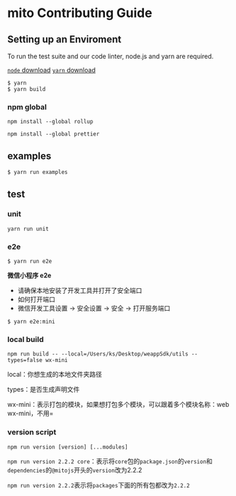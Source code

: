 # mito Contributing Guide

## Setting up an Enviroment
To run the test suite and our code linter, node.js and yarn are required.

[`node` download](https://nodejs.org/download)
[`yarn` download](https://yarnpkg.com/en/docs/install)

```
$ yarn
$ yarn build
```

### npm global
`npm install --global rollup`

`npm install --global prettier`


## examples
```
$ yarn run examples
```

## test
### unit
```
yarn run unit
```

### e2e
```
$ yarn run e2e
```

**微信小程序 e2e**
* 请确保本地安装了开发工具并打开了安全端口
* 如何打开端口
* 微信开发工具设置 -> 安全设置 -> 安全 -> 打开服务端口
```
$ yarn e2e:mini
```



### local build
`npm run build -- --local=/Users/ks/Desktop/weappSdk/utils --types=false wx-mini`

local：你想生成的本地文件夹路径

types：是否生成声明文件

wx-mini：表示打包的模块，如果想打包多个模块，可以跟着多个模块名称：web wx-mini，不用=


### version script
`npm run version [version] [...modules]`

`npm run version 2.2.2 core`：表示将`core`包的`package.json`的`version`和`dependencies`的`@mitojs`开头的`version`改为2.2.2

`npm run version 2.2.2`表示将`packages`下面的所有包都改为`2.2.2`

